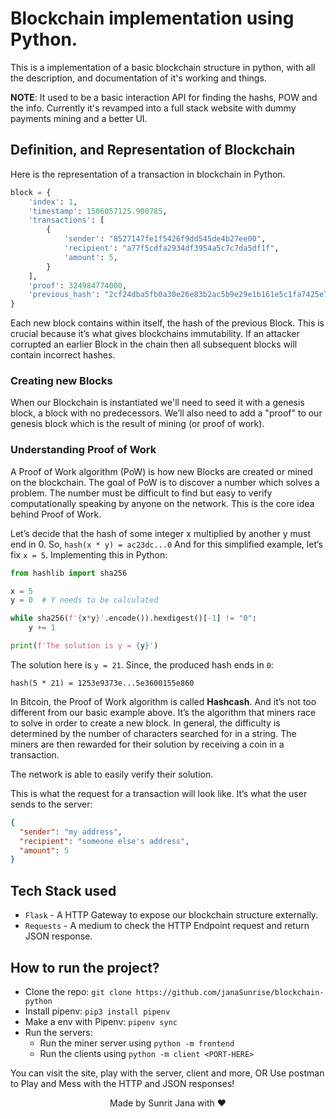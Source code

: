 # Blockchain implementation using Python.

This is a implementation of a basic blockchain structure in python, with all the description, and
documentation of it's working and things.

**NOTE**: It used to be a basic interaction API for finding the hashs, POW and the info. Currently
it's revamped into a full stack website with dummy payments mining and a better UI.

## Definition, and Representation of Blockchain

Here is the representation of a transaction in blockchain in Python.

```python
block = {
    'index': 1,
    'timestamp': 1506057125.900785,
    'transactions': [
        {
            'sender': "8527147fe1f5426f9dd545de4b27ee00",
            'recipient': "a77f5cdfa2934df3954a5c7c7da5df1f",
            'amount': 5,
        }
    ],
    'proof': 324984774000,
    'previous_hash': "2cf24dba5fb0a30e26e83b2ac5b9e29e1b161e5c1fa7425e73043362938b9824"
}
```

Each new block contains within itself, the hash of the previous Block. This is crucial because it’s what
gives blockchains immutability. If an attacker corrupted an earlier Block in the chain then all subsequent
blocks will contain incorrect hashes.

### Creating new Blocks

When our Blockchain is instantiated we'll need to seed it with a genesis block, a block with
no predecessors. We’ll also need to add a "proof" to our genesis block which is the result of
mining (or proof of work).

### Understanding Proof of Work

A Proof of Work algorithm (PoW) is how new Blocks are created or mined on the blockchain.
The goal of PoW is to discover a number which solves a problem. The number must be difficult to
find but easy to verify computationally speaking by anyone on the network.
This is the core idea behind Proof of Work.

Let’s decide that the hash of some integer x multiplied by another y must end in 0.
So, `hash(x * y) = ac23dc...0` And for this simplified example, let’s fix `x = 5`.
Implementing this in Python:

```python
from hashlib import sha256

x = 5
y = 0  # Y needs to be calculated

while sha256(f'{x*y}'.encode()).hexdigest()[-1] != "0":
    y += 1

print(f'The solution is y = {y}')
```

The solution here is `y = 21`. Since, the produced hash ends in `0`:

```
hash(5 * 21) = 1253e9373e...5e3600155e860
```

In Bitcoin, the Proof of Work algorithm is called **Hashcash**. And it’s not too different from our
basic example above. It’s the algorithm that miners race to solve in order to create a new block.
In general, the difficulty is determined by the number of characters searched for in a string.
The miners are then rewarded for their solution by receiving a coin in a transaction.

The network is able to easily verify their solution.

This is what the request for a transaction will look like. It’s what the user sends to the server:

```json
{
  "sender": "my address",
  "recipient": "someone else's address",
  "amount": 5
}
```

## Tech Stack used

- `Flask` - A HTTP Gateway to expose our blockchain structure externally.
- `Requests` - A medium to check the HTTP Endpoint request and return JSON response.

## How to run the project?

- Clone the repo: `git clone https://github.com/janaSunrise/blockchain-python`
- Install pipenv: `pip3 install pipenv`
- Make a env with Pipenv: `pipenv sync`
- Run the servers:
  - Run the miner server using `python -m frontend`
  - Run the clients using `python -m client <PORT-HERE>`

You can visit the site, play with the server, client and more, OR Use postman to Play and Mess with the
HTTP and JSON responses!

<div align="center">Made by Sunrit Jana with ❤️</div>

